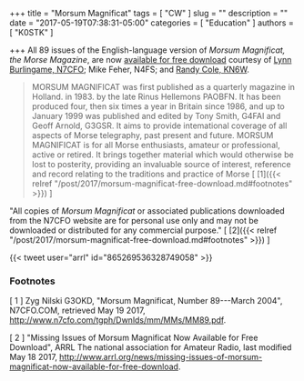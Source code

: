 +++
title = "Morsum Magnificat"
tags = [ "CW" ]
slug = ""
description = ""
date = "2017-05-19T07:38:31-05:00"
categories = [ "Education" ]
authors = [ "K0STK" ]

+++
All 89 issues of the English-language version of *Morsum Magnificat,
the Morse Magazine*, are now
[available for free download](http://www.n7cfo.com/tgph/Dwnlds/mm/mm.htm)
courtesy of
[Lynn Burlingame, N7CFO](http://www.n7cfo.com/);
Mike Feher, N4FS;
and [Randy Cole, KN6W](http://vibroplexcollector.net/).

>MORSUM MAGNIFICAT was first published as a quarterly magazine in
>Holland. in 1983. by the late Rinus Hellemons PAOBFN. It has been
>produced four, then six times a year in Britain since 1986, and up to
>January 1999 was published and edited by Tony Smith, G4FAI and Geoff
>Arnold, G3GSR. It aims to provide intemational coverage of all aspects
>of Morse telegraphy, past present and future. MORSUM MAGNIFICAT is for
>all Morse enthusiasts, amateur or professional, active or retired. It
>brings together material which would otherwise be lost to posterity,
>providing an invaluable source of interest, reference and record
>relating to the traditions and practice of Morse
<span style="font-style:normal;">[ [1]({{< relref "/post/2017/morsum-magnificat-free-download.md#footnotes" >}}) ]</span>

<!--more-->
"All copies of *Morsum Magnificat* or associated publications downloaded
from the N7CFO website are for personal use only and may not be
downloaded or distributed for any commercial purpose." [ [2]({{< relref "/post/2017/morsum-magnificat-free-download.md#footnotes" >}}) ]

{{< tweet user="arrl" id="865269536328749058" >}}

### Footnotes

[ 1 ] Zyg Nilski G3OKD, "Morsum Magnificat, Number 89---March 2004",
N7CFO.COM,
retrieved May 19 2017,
http://www.n7cfo.com/tgph/Dwnlds/mm/MMs/MM89.pdf.

[ 2 ] "Missing Issues of Morsum Magnificat Now Available for Free Download",
ARRL The national association for Amateur Radio,
last modified May 18 2017,
http://www.arrl.org/news/missing-issues-of-morsum-magnificat-now-available-for-free-download.
